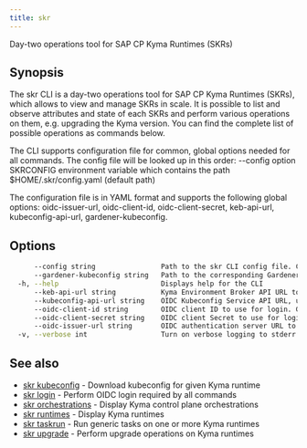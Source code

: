 ```yaml
---
title: skr
---
```

Day-two operations tool for SAP CP Kyma Runtimes (SKRs)

## Synopsis

The skr CLI is a day-two operations tool for SAP CP Kyma Runtimes (SKRs), which allows to view and manage SKRs in scale.
It is possible to list and observe attributes and state of each SKRs and perform various operations on them, e.g. upgrading the Kyma version.
You can find the complete list of possible operations as commands below.

The CLI supports configuration file for common, global options needed for all commands. The config file will be looked up in this order:
  --config <PATH> option
  SKRCONFIG environment variable which contains the path
  $HOME/.skr/config.yaml (default path)

The configuration file is in YAML format and supports the following global options: oidc-issuer-url, oidc-client-id, oidc-client-secret, keb-api-url, kubeconfig-api-url, gardener-kubeconfig.

## Options

```bash
      --config string                Path to the skr CLI config file. Can also be set via the SKRCONFIG environment variable. Defaults to $HOME/.skr/config.yaml
      --gardener-kubeconfig string   Path to the corresponding Gardener project kubeconfig file which have permissions to list/get shoots. Can also be set via the SKR_GARDENER_KUBECONFIG environment variable
  -h, --help                         Displays help for the CLI
      --keb-api-url string           Kyma Environment Broker API URL to use for all commands. Can also be set via the SKR_KEB_API_URL environment variable
      --kubeconfig-api-url string    OIDC Kubeconfig Service API URL, used by the skr kubeconfig and taskrun commands. Can also be set via the SKR_KUBECONFIG_API_URL environment variable
      --oidc-client-id string        OIDC client ID to use for login. Can also be set via the SKR_OIDC_CLIENT_ID environment variable
      --oidc-client-secret string    OIDC client Secret to use for login. Can also be set via the SKR_OIDC_CLIENT_SECRET environment variable
      --oidc-issuer-url string       OIDC authentication server URL to use for login. Can also be set the SKR_OIDC_ISSUER_URL environment variable
  -v, --verbose int                  Turn on verbose logging to stderr. Valid values: 0 (default) - 3 (maximum verbosity)
```

## See also

* [skr kubeconfig](skr_kubeconfig.md)	 - Download kubeconfig for given Kyma runtime
* [skr login](skr_login.md)	 - Perform OIDC login required by all commands
* [skr orchestrations](skr_orchestrations.md)	 - Display Kyma control plane orchestrations
* [skr runtimes](skr_runtimes.md)	 - Display Kyma runtimes
* [skr taskrun](skr_taskrun.md)	 - Run generic tasks on one or more Kyma runtimes
* [skr upgrade](skr_upgrade.md)	 - Perform upgrade operations on Kyma runtimes

